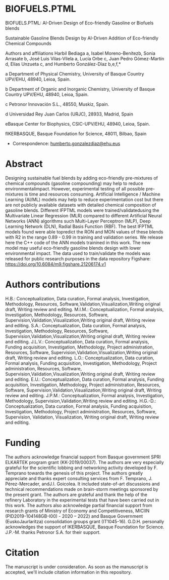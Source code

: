 # BIOFUELS.PTML
BIOFUELS.PTML: AI-Driven Design of Eco-friendly Gasoline or Biofuels blends

Sustainable Gasoline Blends Design by AI-Driven Addition of Eco-friendly Chemical Compounds

Authors and affiliations
Harbil Bediaga a, Isabel Moreno-Benítezb, Sonia Arrasate b, José Luis Vilas-Vilela a, Lucía Orbe c, Juan Pedro Gómez-Martín d, 
Elías Unzueta c, and Humberto González-Díaz b,e,f,*

a Department of Physical Chemistry, University of Basque Country UPV/EHU, 48940, Leioa, Spain.

b Department of Organic and Inorganic Chemistry, University of Basque Country UPV/EHU, 48940, Leioa, Spain.

c Petronor Innovación S.L., 48550, Muskiz, Spain.

d Universidad Rey Juan Carlos (URJC), 28933, Madrid, Spain

eBasque Center for Biophysics, CSIC-UPV/EHU, 48940, Leioa, Spain.

fIKERBASQUE, Basque Foundation for Science, 48011, Bilbao, Spain

* Correspondence: humberto.gonzalezdiaz@ehu.eus

# Abstract
Designing sustainable fuel blends by adding eco-friendly pre-mixtures of chemical compounds (gasoline compounding) may help to reduce environmentalimpact. However, experimental testing of all possible pre-mixtures is time and resources consuming. Artificial Intelligence / Machine Learning (AI/ML) models may help to reduce experimentation cost but there are not publicly available datasets with detailed chemical composition of gasoline blends. Different IFPTML models were trained/validatedusing the Multivariate Linear Regression (MLR) compared to different Artificial Neural Networks (ANN) algorithms such Multi-Layer Perceptron (MLP), Deep Learning Network (DLN), Radial Basis Function (RBF).  The best IFPTML models found were able topredict the RON and MON values of these blends with R2 in the range 0.89 - 0.99 in training and validation series. We release here the C++ code of the ANN models trainined in this work. The new model may useful eco-friendly gasoline blends design with lower environmental impact. The data used to train/validate the models was released for public research purposes in the data repository Figshare: https://doi.org/10.6084/m9.figshare.21206174.v1

# Authors contributions
H.B.: Conceptualization, Data curation, Formal analysis, Investigation, Methodology, Resources, 
Software,Validation,Visualization,Writing original draft, Writing review and editing.
M.I.M.: Conceptualization, Formal analysis, Investigation, Methodology, Resources, Software, 
Supervision,Validation,Visualization,Writing original draft, Writing review and editing.
S.A.: Conceptualization, Data curation, Formal analysis, Investigation, Methodology, Resources, 
Software, Supervision,Validation,Visualization,Writing original draft, Writing review and editing.
J.L.V.: Conceptualization, Data curation, Formal analysis, Funding acquisition, Investigation, Methodology, 
Project administration, Resources, Software, Supervision,Validation,Visualization,Writing original draft, Writing review and editing.
L.O.: Conceptualization, Data curation, Formal analysis, Funding acquisition, Investigation, Methodology, Project administration, 
Resources, Software, Supervision,Validation,Visualization,Writing original draft, Writing review and editing.
E.U.: Conceptualization, Data curation, Formal analysis, Funding acquisition, Investigation, Methodology, Project administration, 
Resources, Software, Supervision,Validation,Visualization,Writing original draft, Writing review and editing.
J.P.M.: Conceptualization, Formal analysis, Investigation, Methodology, Supervision,Validation,Writing review and editing.
H.G.-D.: Conceptualization, Data curation, Formal analysis, Funding acquisition, Investigation, Methodology, Project administration, 
Resources, Software, Supervision, Validation, Visualization, Writing original draft, Writing review and editing.

# Funding
The authors acknowledge financial support from Basque government SPRI ELKARTEK program grant (KK-2019/00037). The authors are very especially grateful for the scientific lobbing and networking activity developed by F. Temprano towards the genesis of this project. The authors greatly appreciate and thanks expert consulting services from F. Temprano, J. Pérez-Mercader, andJ.I. Goicolea. It included state-of-art discussions and technical recommendations made on brain-storm meetings sponsored by the present grant. The authors are grateful and thank the help of the refinery Laboratory in the experimental tests that have been carried out in this work. The authors also acknowledge partial financial support from research grants of Ministry of Economy and Competitiveness, MICIIN (PID2019-104148GB-I00) - 2020 – 2022) and Basque Government (EuskoJaurlaritza) consolidation groups grant (IT1045-16). G.D.H. personally acknowledges the support of IKERBASQUE, Basque Foundation for Science. J.P.-M. thanks Petronor S.A. for their support. 

# Citation
The manuscript is under consideration. As soon as the manuscript is accepted, we'll include citation information in this repository.

